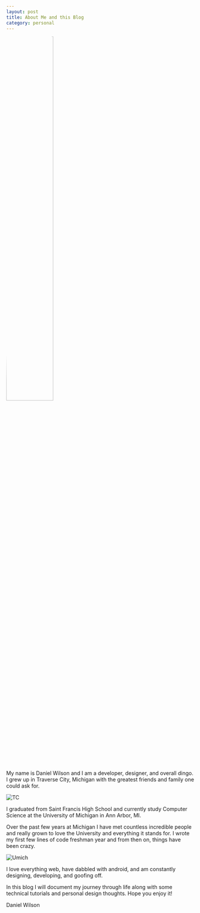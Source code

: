 ```yaml
---
layout: post
title: About Me and this Blog
category: personal 
---
```


<img style="width:50%; border-radius:100%; margin:0 auto" src="https://fbcdn-sphotos-h-a.akamaihd.net/hphotos-ak-xfp1/v/t1.0-9/10614136_929496620401134_7199184049676224115_n.jpg?oh=d051af7b2ba40d7c2fed37650ae52ca1&oe=55427595&__gda__=1426007836_33ad9a3bad49b22097bf470a55e726ba"/>

My name is Daniel Wilson and I am a developer, designer, and overall dingo. I grew up in Traverse City, Michigan with the greatest friends and family one could ask for.

![TC](http://www.vineyardbay.info/wp-content/uploads/2014/05/TCmarina-with-airport.jpg)

I graduated from Saint Francis High School and currently study Computer Science at the University of Michigan in Ann Arbor, MI. 

Over the past few years at Michigan I have met countless incredible people and really grown to love the University and everything it stands for. I wrote my first few lines of code freshman year and from then on, things have been crazy.

![Umich](http://www.engin.umich.edu/aero/academics/images/north-campus-in-the-spring)

I love everything web, have dabbled with android, and am constantly designing, developing, and goofing off. 

In this blog I will document my journey through life along with some technical tutorials and personal design thoughts. Hope you enjoy it!

Daniel Wilson
